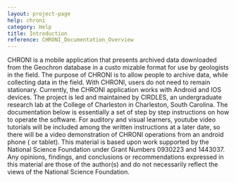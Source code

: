 ```yaml
---
layout: project-page
help: chroni
category: Help
title: Introduction
reference: CHRONI_Documentation_Overview
---
```


CHRONI is a mobile application that presents archived data downloaded from the Geochron database in a custo mizable format for use by geologists in the field. The purpose of CHRONI is to allow people to archive data, while collecting data in the field. With CHRONI, users do not need to remain stationary. Currently, the CHRONI application works with Android and IOS devices. The project is led and maintained by CIRDLES, an undergraduate research lab at the College of Charleston in Charleston, South Carolina. The documentation below is essentially a set of step by step instructions on how to operate the software. For auditory and visual learners, youtube video tutorials will be included among the written instructions at a later date, so there will be a video demonstration of CHRONI operations from an android phone ( or tablet). This material is based upon work supported by the National Science Foundation under Grant Numbers 0930223 and 1443037. Any opinions, findings, and conclusions or recommendations expressed in this material are those of the author(s) and do not necessarily reflect the views of the National Science Foundation.
